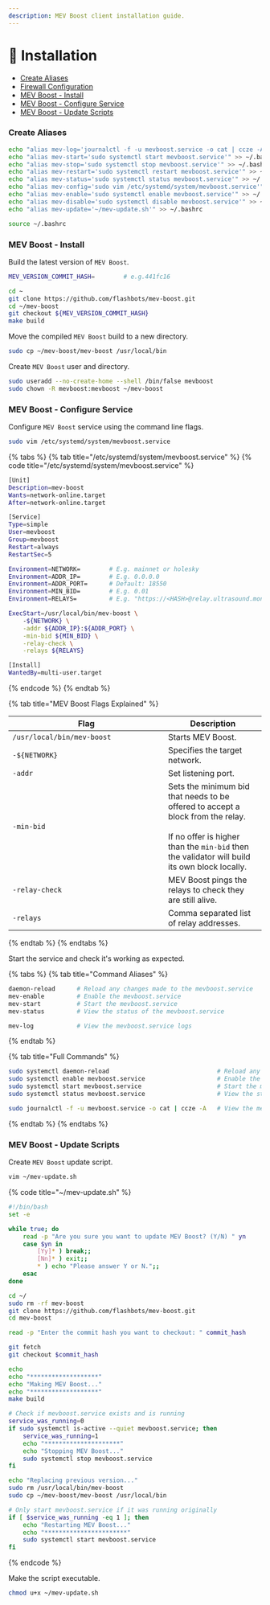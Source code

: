 ```yaml
---
description: MEV Boost client installation guide.
---
```


# 💾 Installation

* [Create Aliases](installation.md#create-aliases)
* [Firewall Configuration](installation.md#firewall-configuration)
* [MEV Boost - Install](installation.md#mev-boost-install)
* [MEV Boost - Configure Service](installation.md#mev-boost-configure-service)
* [MEV Boost - Update Scripts](installation.md#mev-boost-update-scripts)

### Create Aliases

```bash
echo "alias mev-log='journalctl -f -u mevboost.service -o cat | ccze -A'" >> ~/.bashrc
echo "alias mev-start='sudo systemctl start mevboost.service'" >> ~/.bashrc
echo "alias mev-stop='sudo systemctl stop mevboost.service'" >> ~/.bashrc
echo "alias mev-restart='sudo systemctl restart mevboost.service'" >> ~/.bashrc
echo "alias mev-status='sudo systemctl status mevboost.service'" >> ~/.bashrc
echo "alias mev-config='sudo vim /etc/systemd/system/mevboost.service'" >> ~/.bashrc
echo "alias mev-enable='sudo systemctl enable mevboost.service'" >> ~/.bashrc
echo "alias mev-disable='sudo systemctl disable mevboost.service'" >> ~/.bashrc
echo "alias mev-update='~/mev-update.sh'" >> ~/.bashrc

source ~/.bashrc
```

### MEV Boost - Install

Build the latest version of `MEV Boost`.

```bash
MEV_VERSION_COMMIT_HASH=        # e.g.441fc16

cd ~
git clone https://github.com/flashbots/mev-boost.git
cd ~/mev-boost
git checkout ${MEV_VERSION_COMMIT_HASH}
make build
```

Move the compiled `MEV Boost` build to a new directory.

```bash
sudo cp ~/mev-boost/mev-boost /usr/local/bin
```

Create `MEV Boost` user and directory.

```bash
sudo useradd --no-create-home --shell /bin/false mevboost
sudo chown -R mevboost:mevboost ~/mev-boost
```

### MEV Boost - Configure Service

Configure `MEV Boost` service using the command line flags.

```bash
sudo vim /etc/systemd/system/mevboost.service
```

{% tabs %}
{% tab title="/etc/systemd/system/mevboost.service" %}
{% code title="/etc/systemd/system/mevboost.service" %}
```bash
[Unit]
Description=mev-boost
Wants=network-online.target
After=network-online.target

[Service]
Type=simple
User=mevboost
Group=mevboost
Restart=always
RestartSec=5

Environment=NETWORK=        # E.g. mainnet or holesky
Environment=ADDR_IP=        # E.g. 0.0.0.0
Environment=ADDR_PORT=      # Default: 18550
Environment=MIN_BID=        # E.g. 0.01
Environment=RELAYS=         # E.g. "https://<HASH>@relay.ultrasound.money"

ExecStart=/usr/local/bin/mev-boost \
    -${NETWORK} \
    -addr ${ADDR_IP}:${ADDR_PORT} \
    -min-bid ${MIN_BID} \
    -relay-check \
    -relays ${RELAYS}

[Install]
WantedBy=multi-user.target
```
{% endcode %}
{% endtab %}

{% tab title="MEV Boost Flags Explained" %}
<table data-header-hidden><thead><tr><th width="294">Flag</th><th>Description</th></tr></thead><tbody><tr><td><code>/usr/local/bin/mev-boost</code></td><td>Starts MEV Boost.</td></tr><tr><td><code>-${NETWORK}</code></td><td>Specifies the target network.</td></tr><tr><td><code>-addr</code></td><td>Set listening port.</td></tr><tr><td><code>-min-bid</code></td><td>Sets the minimum bid that needs to be offered to accept a block from the relay.<br><br>If no offer is higher than the <code>min-bid</code> then the validator will build its own block locally. </td></tr><tr><td><code>-relay-check</code></td><td>MEV Boost pings the relays to check they are still alive.</td></tr><tr><td><code>-relays</code></td><td>Comma separated list of relay addresses.</td></tr></tbody></table>
{% endtab %}
{% endtabs %}

Start the service and check it's working as expected.

{% tabs %}
{% tab title="Command Aliases" %}
```bash
daemon-reload      # Reload any changes made to the mevboost.service
mev-enable         # Enable the mevboost.service
mev-start          # Start the mevboost.service
mev-status         # View the status of the mevboost.service

mev-log            # View the mevboost.service logs
```
{% endtab %}

{% tab title="Full Commands" %}
```bash
sudo systemctl daemon-reload                              # Reload any changes made to the mevboost.service
sudo systemctl enable mevboost.service                    # Enable the mevboost.service
sudo systemctl start mevboost.service                     # Start the mevboost.service
sudo systemctl status mevboost.service                    # View the status of the mevboost.service

sudo journalctl -f -u mevboost.service -o cat | ccze -A   # View the mevboost.service logs
```
{% endtab %}
{% endtabs %}

### MEV Boost - Update Scripts

Create `MEV Boost` update script.

```bash
vim ~/mev-update.sh
```

{% code title="~/mev-update.sh" %}
```bash
#!/bin/bash
set -e

while true; do
    read -p "Are you sure you want to update MEV Boost? (Y/N) " yn
    case $yn in
        [Yy]* ) break;;
        [Nn]* ) exit;;
        * ) echo "Please answer Y or N.";;
    esac
done

cd ~/
sudo rm -rf mev-boost
git clone https://github.com/flashbots/mev-boost.git
cd mev-boost

read -p "Enter the commit hash you want to checkout: " commit_hash

git fetch
git checkout $commit_hash

echo
echo "*******************"
echo "Making MEV Boost..."
echo "*******************"
make build

# Check if mevboost.service exists and is running
service_was_running=0
if sudo systemctl is-active --quiet mevboost.service; then
    service_was_running=1
    echo "*********************"
    echo "Stopping MEV Boost..."
    sudo systemctl stop mevboost.service
fi

echo "Replacing previous version..."
sudo rm /usr/local/bin/mev-boost
sudo cp ~/mev-boost/mev-boost /usr/local/bin

# Only start mevboost.service if it was running originally
if [ $service_was_running -eq 1 ]; then
    echo "Restarting MEV Boost..."
    echo "***********************"
    sudo systemctl start mevboost.service
fi
```
{% endcode %}

Make the script executable.

```bash
chmod u+x ~/mev-update.sh
```
